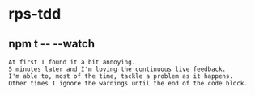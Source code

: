 # rps-tdd

## npm t -- --watch

```
At first I found it a bit annoying.
5 minutes later and I'm loving the continuous live feedback.
I'm able to, most of the time, tackle a problem as it happens.
Other times I ignore the warnings until the end of the code block.
```

